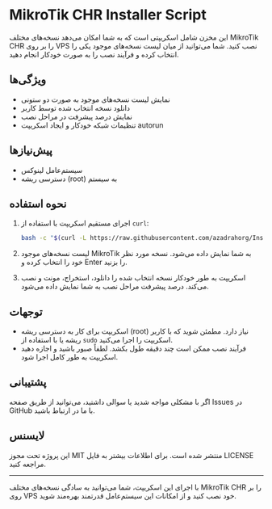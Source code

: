 # MikroTik CHR Installer Script

این مخزن شامل اسکریپتی است که به شما امکان می‌دهد نسخه‌های مختلف MikroTik CHR را بر روی VPS نصب کنید. شما می‌توانید از میان لیست نسخه‌های موجود یکی را انتخاب کرده و فرآیند نصب را به صورت خودکار انجام دهید.

## ویژگی‌ها

- نمایش لیست نسخه‌های موجود به صورت دو ستونی
- دانلود نسخه انتخاب شده توسط کاربر
- نمایش درصد پیشرفت در مراحل نصب
- تنظیمات شبکه خودکار و ایجاد اسکریپت autorun

## پیش‌نیازها

- سیستم‌عامل لینوکس
- دسترسی ریشه (root) به سیستم

## نحوه استفاده

1. اجرای مستقیم اسکریپت با استفاده از `curl`:

    ```bash
    bash -c "$(curl -L https://raw.githubusercontent.com/azadrahorg/Install-MikroTik-CHR-on-VPS/main/mik-6486.sh)"
    ```

2. لیست نسخه‌های موجود MikroTik به شما نمایش داده می‌شود. نسخه مورد نظر خود را انتخاب کرده و Enter را بزنید.

3. اسکریپت به طور خودکار نسخه انتخاب شده را دانلود، استخراج، مونت و نصب می‌کند. درصد پیشرفت مراحل نصب به شما نمایش داده می‌شود.

## توجهات

- اسکریپت برای کار به دسترسی ریشه (root) نیاز دارد. مطمئن شوید که با کاربر ریشه یا با استفاده از `sudo` اسکریپت را اجرا می‌کنید.
- فرآیند نصب ممکن است چند دقیقه طول بکشد. لطفاً صبور باشید و اجازه دهید اسکریپت به طور کامل اجرا شود.

## پشتیبانی

اگر با مشکلی مواجه شدید یا سوالی داشتید، می‌توانید از طریق صفحه Issues در GitHub با ما در ارتباط باشید.

## لایسنس

این پروژه تحت مجوز MIT منتشر شده است. برای اطلاعات بیشتر به فایل LICENSE مراجعه کنید.

---

با اجرای این اسکریپت، شما می‌توانید به سادگی نسخه‌های مختلف MikroTik CHR را بر روی VPS خود نصب کنید و از امکانات این سیستم‌عامل قدرتمند بهره‌مند شوید.
